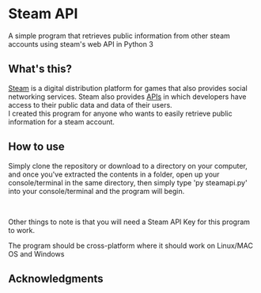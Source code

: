 # Steam API
A simple program that retrieves public information from other steam accounts using steam's web API in Python 3

<h2>What's this?</h2>
<a href="http://steamcommunity.com/" target="_blank">Steam</a> is a digital distribution platform for games that also provides social networking services.
Steam also provides <a href="http://steamcommunity.com/dev" target="_blank">APIs</a> in which developers have access to their public data and data of their users.
<br>
I created this program for anyone who wants to easily retrieve public information for a steam account.

<h2>How to use</h2>
<p>Simply clone the repository or download to a directory on your computer, and once you've extracted the contents in a folder, open up your console/terminal in the same directory, then simply type 'py steamapi.py' into your console/terminal and the program will begin.</p>
<br>
<p>Other things to note is that you will need a Steam API Key for this program to work.</p>
<p>The program should be cross-platform where it should work on Linux/MAC OS and Windows</p>

<h2>Acknowledgments</h2>
